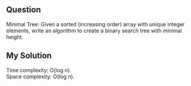 ## Question
Minimal Tree: Given a sorted (increasing order) array with unique integer elements, write an algorithm to create a binary search tree with minimal height. 

## My Solution
Time complexity: O(log n). <br>
Space complexity: O(log n). 

